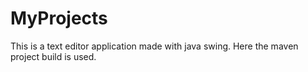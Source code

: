 # MyProjects
This is a text editor application made with java swing. 
Here the maven project build is used.
